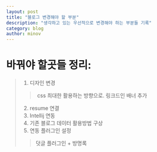 ```yaml
---
layout: post
title: "블로그 변경해야 할 부분"
description: "생각하고 있는 우선적으로 변경해야 하는 부분들 기록"
category: blog
author: minov
---
```


# 바꿔야 할곳들 정리:
> 1. 디자인 변경
>> css 최대한 활용하는 방향으로.
>> 링크드인 배너 추가
> 2. resume 연결
> 3. Intellij 연동
> 4. 기존 블로그 데이터 활용방법 구상
> 5. 연동 플러그인 설정
>> 덧글 플러그인 + 방명록
